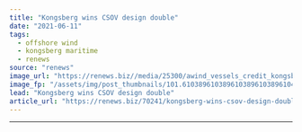 ```yaml
---
title: "Kongsberg wins CSOV design double"
date: "2021-06-11"
tags: 
  - offshore wind
  - kongsberg maritime
  - renews
source: "renews"
image_url: "https://renews.biz//media/25300/awind_vessels_credit_kongsberg.jpeg?mode=crop&width=770&heightratio=0.6103896103896103896103896104&slimmage=true"
image_fp: "/assets/img/post_thumbnails/101.6103896103896103896103896104&slimmage=true"
lead: "Kongsberg wins CSOV design double"
article_url: "https://renews.biz/70241/kongsberg-wins-csov-design-double/"
---
```


---
